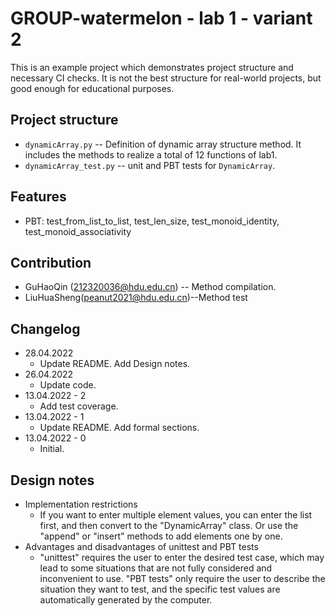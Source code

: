 
# GROUP-watermelon - lab 1 - variant 2

This is an example project which demonstrates project structure and necessary
CI checks. It is not the best structure for real-world projects, but good
enough for educational purposes.

## Project structure

- `dynamicArray.py` -- Definition of dynamic array structure method.
  It includes the methods to realize a total of 12 functions of lab1.
- `dynamicArray_test.py` -- unit and PBT tests for `DynamicArray`.

## Features

- PBT: test_from_list_to_list, test_len_size, test_monoid_identity, test_monoid_associativity

## Contribution

- GuHaoQin (212320036@hdu.edu.cn) -- Method compilation.
- LiuHuaSheng(peanut2021@hdu.edu.cn)--Method test

## Changelog

- 28.04.2022
  - Update README. Add Design notes.
- 26.04.2022
  - Update code.
- 13.04.2022 - 2
  - Add test coverage.
- 13.04.2022 - 1
  - Update README. Add formal sections.
- 13.04.2022 - 0
  - Initial.

## Design notes

- Implementation restrictions
  - If you want to enter multiple element values, you can enter the list first,
    and then convert to the "DynamicArray" class.
    Or use the "append" or "insert" methods to add elements one by one.
- Advantages and disadvantages of unittest and PBT tests
  - "unittest" requires the user to enter the desired test case,
    which may lead to some situations that
    are not fully considered and inconvenient to use.
    "PBT tests" only require the user to describe the situation they want to test,
    and the specific test values are automatically generated by the computer.
